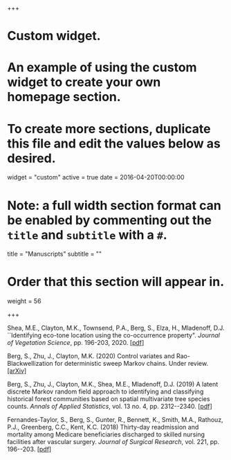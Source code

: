 +++
# Custom widget.
# An example of using the custom widget to create your own homepage section.
# To create more sections, duplicate this file and edit the values below as desired.
widget = "custom"
active = true
date = 2016-04-20T00:00:00

# Note: a full width section format can be enabled by commenting out the `title` and `subtitle` with a `#`.
title = "Manuscripts"
subtitle = ""

# Order that this section will appear in.
weight = 56

+++

Shea, M.E., Clayton, M.K., Townsend, P.A., Berg, S., Elza, H., Mladenoff, D.J. ``Identifying eco-tone location using the co-occurrence property". *Journal of Vegetation Science*, pp. 196-203, 2020. [[pdf]](https://doi.org/10.1111/jvs.12929)

Berg, S., Zhu, J., Clayton, M.K. (2020) Control variates and Rao-Blackwellization for deterministic sweep Markov chains. Under review. [[arXiv]](https://arxiv.org/abs/1912.06926)

Berg, S., Zhu, J., Clayton, M.K., Shea, M.E., Mladenoff, D.J. (2019) A latent discrete Markov random field approach to identifying and classifying historical forest communities based on spatial multivariate tree species counts. *Annals of Applied Statistics*, vol. 13 no. 4, pp. 2312--2340. [[pdf]](https://dx.doi.org/10.1214/19-AOAS1259)

Fernandes-Taylor, S., Berg, S., Gunter, R., Bennett, K., Smith, M.A., Rathouz, P.J., Greenberg, C.C., Kent, K.C. (2018) Thirty-day readmission and mortality among Medicare beneficiaries discharged to skilled nursing facilities after vascular surgery. *Journal of Surgical Research*, vol. 221, pp. 196--203.
[[pdf]](https://dx.doi.org/10.1016/j.jss.2017.08.041)


